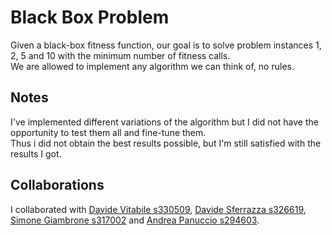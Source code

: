 # Black Box Problem

Given a black-box fitness function, our goal is to solve problem instances 1, 2, 5 and 10 with the minimum number of fitness calls. \
We are allowed to implement any algorithm we can think of, no rules.

## Notes
I've implemented different variations of the algorithm but I did not have the opportunity to test them all and fine-tune them. \
Thus i did not obtain the best results possible, but I'm still satisfied with the results I got.

## Collaborations
I collaborated with [Davide Vitabile s330509](https://github.com/Vitabile), [Davide Sferrazza s326619](https://github.com/FarInHeight), [Simone Giambrone s317002](https://github.com/JustLooller) and [Andrea Panuccio s294603](https://github.com/AndPan96).
